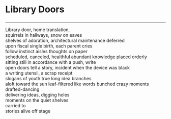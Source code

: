 # Library Doors

###

***

Library door, home translation,\
squirrels in hallways, snow on eaves\
shelves of adoration, architectural maintenance deferred\
upon fiscal single birth, each parent cries\
follow instinct aisles thoughts on paper\
scheduled, canceled, healthful abundant knowledge placed orderly\
sitting still in accordance with a push, write\
open doors tell a story, incident when the device was black\
a writing utensil, a scrap receipt\
slogans of youth true long idea branches\
aloft toward the sun leaf-filtered like words bunched crazy moments drafted-dancing\
delivering ideas, digging holes\
moments on the quiet shelves\
carried to\
stories alive off stage
